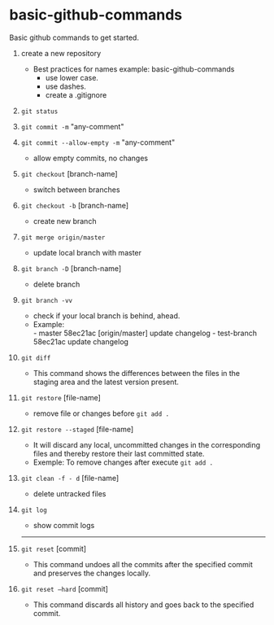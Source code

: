 # basic-github-commands
Basic github commands to get started.

1. create a new repository
    - Best practices for names example: ​​basic-github-commands
        * use lower case.
        * use dashes.
        * create a .gitignore

2. `git status`  

2. `git commit -m` "any-comment"

1. `git commit --allow-empty -m` "any-comment"
    * allow empty commits, no changes

2. `git checkout` [branch-name]
    * switch between branches

2. `git checkout -b` [branch-name]
    * create new branch

1. `git merge origin/master`
    * update local branch with master    

2. `git branch -D` [branch-name]
    * delete branch

1. `git branch -vv`
    * check if your local branch is behind, ahead. 
    * Example:   
            - master       58ec21ac [origin/master] update changelog
            - test-branch  58ec21ac update changelog

2. `git diff`
    * This command shows the differences between the files in the staging area and the latest version present.

3. `git restore` [file-name]
    * remove file or changes before `git add .`  

3. `git restore --staged` [file-name]
    * It will discard any local, uncommitted changes in the corresponding files and thereby restore their last committed state. 
    * Exemple: To remove changes after execute `git add .`  

2. `git clean -f - d` [file-name]     
    * delete untracked files

1. `git log`
    * show commit logs 

    ------ 

4. `git reset` [commit]
    * This command undoes all the commits after the specified commit and preserves the changes locally.

5. `git reset –hard` [commit]    
    * This command discards all history and goes back to the specified commit.
